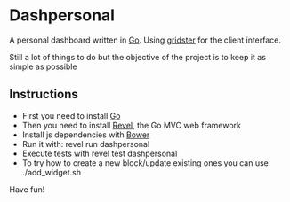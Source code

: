 Dashpersonal
============

A personal dashboard written in [Go][go]. Using [gridster][gridster] for the client interface.

Still a lot of things to do but the objective of the project is to keep it as simple as possible

Instructions
------------

- First you need to install [Go][go]
- Then you need to install [Revel][revel], the Go MVC web framework
- Install js dependencies with [Bower][bower]
- Run it with:
    revel run dashpersonal
- Execute tests with
    revel test dashpersonal
- To try how to create a new block/update existing ones you can use
    ./add_widget.sh

Have fun!


[go]: http://golang.org/doc/install#install
[gridster]: http://gridster.net/
[revel]: http://robfig.github.io/revel/
[bower]: http://bower.io/
